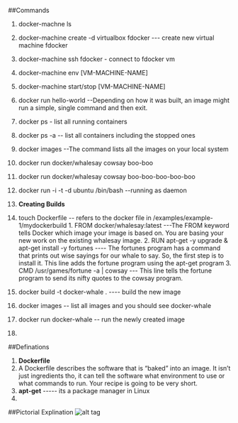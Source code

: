 ##Commands
1. docker-machne ls
2. docker-machine create -d virtualbox fdocker --- create new virtual machine fdocker
3. docker-machine ssh fdocker - connect to fdocker vm
2. docker-machine env [VM-MACHINE-NAME]
3. docker-machine start/stop [VM-MACHINE-NAME]
4. docker run hello-world --Depending on how it was built, an image might run a simple, single command and then exit.
5. docker ps - list all running containers
6. docker ps -a -- list all containers including the stopped ones
7. docker images --The command lists all the images on your local system
8. docker run docker/whalesay cowsay boo-boo
9. docker run docker/whalesay cowsay boo-boo-boo-boo-boo
10. docker run -i -t -d ubuntu /bin/bash --running as daemon
10. <b>Creating Builds</b>
  1. touch Dockerfile -- refers to the docker file in /examples/example-1/mydockerbuild
    1. FROM docker/whalesay:latest ---The FROM keyword tells Docker which image your image is based on. You are basing your new work on the existing whalesay image.
    2. RUN apt-get -y upgrade & apt-get install -y fortunes ---- The fortunes program has a command that prints out wise sayings for our whale to say. So, the first step is to install it. This line adds the fortune program using the apt-get program
    3. CMD /usr/games/fortune -a | cowsay --- This line tells the fortune program to send its nifty quotes to the cowsay program.
  2. docker build -t docker-whale . ---- build the new image
  3. docker images -- list all images and you should see docker-whale
  4. docker run docker-whale -- run the newly created image
  
11. 



##Definations
1. <b>Dockerfile</b>
  1. A Dockerfile describes the software that is “baked” into an image. It isn’t just ingredients tho, it can tell the software what    environment to use or what commands to run. Your recipe is going to be very short. 
2. <b>apt-get</b> ----- its a package manager in Linux
3. 


##Pictorial Explination
![alt tag](https://docs.docker.com/tutimg/container_explainer.png)
